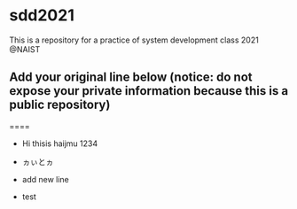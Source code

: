 # sdd2021
This is a repository for a practice of system development class 2021 @NAIST
## Add your original line below (notice: do not expose your private information because this is a public repository)
====
* Hi thisis haijmu 1234
* ヵぃとヵ



* add new line

* test
